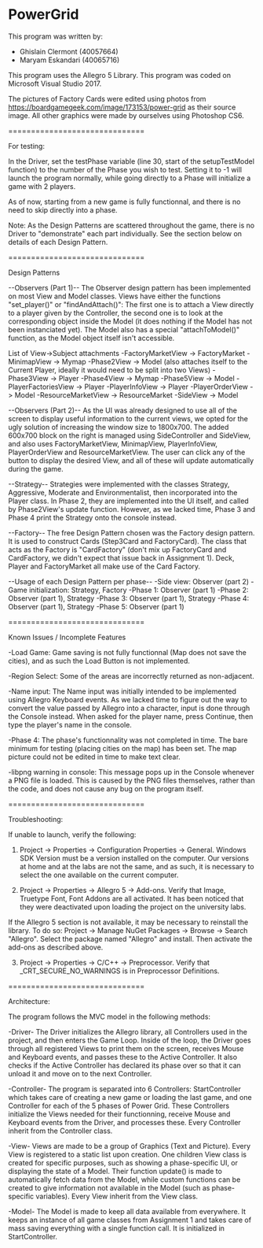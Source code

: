 # PowerGrid
 
This program was written by:
- Ghislain Clermont (40057664)
- Maryam Eskandari (40065716)

This program uses the Allegro 5 Library.
This program was coded on Microsoft Visual Studio 2017.

The pictures of Factory Cards were edited using photos from https://boardgamegeek.com/image/173153/power-grid as their source image.
All other graphics were made by ourselves using Photoshop CS6.

==============================

For testing:

In the Driver, set the testPhase variable (line 30, start of the setupTestModel function) 
to the number of the Phase you wish to test. Setting it to -1 will launch the program normally, 
while going directly to a Phase will initialize a game with 2 players.

As of now, starting from a new game is fully functionnal, and there is no need to skip directly into a phase.

Note: As the Design Patterns are scattered throughout the game, there is no Driver to "demonstrate" each part individually. See the section below on details of each Design Pattern.

==============================

Design Patterns

--Observers (Part 1)--
The Observer design pattern has been implemented on most View and Model classes. Views have either the functions "set_player()" or "findAndAttach()": The first one is to attach a View directly to a player given by the Controller, the second one is to look at the corresponding object inside the Model (it does nothing if the Model has not been instanciated yet). The Model also has a special "attachToModel()" function, as the Model object itself isn't accessible.

List of View->Subject attachments
-FactoryMarketView -> FactoryMarket
-MinimapView -> Mymap
-Phase2View -> Model (also attaches itself to the Current Player, ideally it would need to be split into two Views)
-Phase3View -> Player
-Phase4View -> Mymap
-Phase5View -> Model
-PlayerFactoriesView -> Player
-PlayerInfoView -> Player
-PlayerOrderView -> Model
-ResourceMarketView -> ResourceMarket
-SideView -> Model


--Observers (Part 2)--
As the UI was already designed to use all of the screen to display useful information to the current views, we opted for the ugly solution of increasing the window size to 1800x700. The added 600x700 block on the right is managed using SideController and SideView, and also uses FactoryMarketView, MinimapView, PlayerInfoView, PlayerOrderView and ResourceMarketView. The user can click any of the button to display the desired View, and all of these will update automatically during the game.


--Strategy--
Strategies were implemented with the classes Strategy, Aggressive, Moderate and Environmentalist, then incorporated into the Player class. In Phase 2, they are implemented into the UI itself, and called by Phase2View's update function. However, as we lacked time, Phase 3 and Phase 4 print the Strategy onto the console instead.


--Factory--
The free Design Pattern chosen was the Factory design pattern. It is used to construct Cards (Step3Card and FactoryCard). The class that acts as the Factory is "CardFactory" (don't mix up FactoryCard and CardFactory, we didn't expect that issue back in Assignment 1). Deck, Player and FactoryMarket all make use of the Card Factory.


--Usage of each Design Pattern per phase--
-Side view: Observer (part 2)
-Game initialization: Strategy, Factory
-Phase 1: Observer (part 1)
-Phase 2: Observer (part 1), Strategy
-Phase 3: Observer (part 1), Strategy
-Phase 4: Observer (part 1), Strategy
-Phase 5: Observer (part 1)

==============================

Known Issues / Incomplete Features

-Load Game: Game saving is not fully functionnal (Map does not save the cities), and as such the Load Button is not implemented.

-Region Select: Some of the areas are incorrectly returned as non-adjacent.

-Name input: The Name input was initially intended to be implemented using Allegro Keyboard events. As we lacked time to figure out the way to convert the value passed by Allegro into a character, input is done through the Console instead. When asked for the player name, press Continue, then type the player's name in the console.

-Phase 4: The phase's functionnality was not completed in time. The bare minimum for testing (placing cities on the map) has been set. The map picture could not be edited in time to make text clear.

-libpng warning in console: This message pops up in the Console whenever a PNG file is loaded. This is caused by the PNG files themselves, rather than the code, and does not cause any bug on the program itself.

==============================

Troubleshooting:

If unable to launch, verify the following:

1. Project -> Properties -> Configuration Properties -> General.
Windows SDK Version must be a version installed on the computer.
Our versions at home and at the labs are not the same, and as such, it is necessary to select the one available on the current computer.

2. Project -> Properties -> Allegro 5 -> Add-ons.
Verify that Image, Truetype Font, Font Addons are all activated.
It has been noticed that they were deactivated upon loading the project on the university labs.

If the Allegro 5 section is not available, it may be necessary to reinstall the library. To do so:
Project -> Manage NuGet Packages -> Browse -> Search "Allegro".
Select the package named "Allegro" and install.
Then activate the add-ons as described above.

3. Project -> Properties -> C/C++ -> Preprocessor.
Verify that _CRT_SECURE_NO_WARNINGS is in Preprocessor Definitions.

==============================

Architecture:

The program follows the MVC model in the following methods:

-Driver-
The Driver initializes the Allegro library, all Controllers used in the project, and then enters the Game Loop. Inside of the loop, the Driver goes through all registered Views to print them on the screen, receives Mouse and Keyboard events, and passes these to the Active Controller. It also checks if the Active Controller has declared its phase over so that it can unload it and move on to the next Controller.

-Controller-
The program is separated into 6 Controllers: StartController which takes care of creating a new game or loading the last game, and one Controller for each of the 5 phases of Power Grid. These Controllers initialize the Views needed for their functionning, receive Mouse and Keyboard events from the Driver, and processes these. Every Controller inherit from the Controller class.

-View-
Views are made to be a group of Graphics (Text and Picture). Every View is registered to a static list upon creation. One children View class is created for specific purposes, such as showing a phase-specific UI, or displaying the state of a Model. Their function update() is made to automatically fetch data from the Model, while custom functions can be created to give information not available in the Model (such as phase-specific variables). Every View inherit from the View class.

-Model-
The Model is made to keep all data available from everywhere. It keeps an instance of all game classes from Assignment 1 and takes care of mass saving everything with a single function call. It is initialized in StartController.
